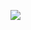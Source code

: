 <!-- # 从入门到精通 -->
<!-- TokenPocket &copy; 2019 -->

![](https://tp-statics.tokenpocket.pro/logo/blockchain-pc-zh.png)